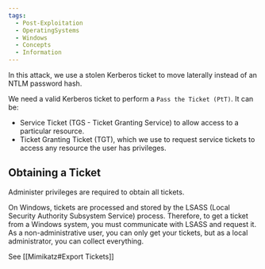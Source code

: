 ```yaml
---
tags:
  - Post-Exploitation
  - OperatingSystems
  - Windows
  - Concepts
  - Information
---
```

In this attack, we use a stolen Kerberos ticket to move laterally instead of an NTLM password hash.

We need a valid Kerberos ticket to perform a `Pass the Ticket (PtT)`. It can be:

- Service Ticket (TGS - Ticket Granting Service) to allow access to a particular resource.
- Ticket Granting Ticket (TGT), which we use to request service tickets to access any resource the user has privileges.

## Obtaining a Ticket 

Administer privileges are required to obtain all tickets.

On Windows, tickets are processed and stored by the LSASS (Local Security Authority Subsystem Service) process. Therefore, to get a ticket from a Windows system, you must communicate with LSASS and request it. As a non-administrative user, you can only get your tickets, but as a local administrator, you can collect everything.

See [[Mimikatz#Export Tickets]]


































